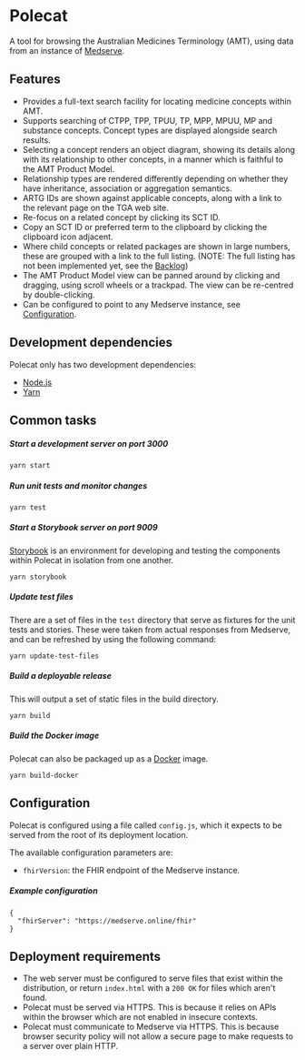 # Polecat

A tool for browsing the Australian Medicines Terminology (AMT), using data from
an instance of [Medserve](http://medserve.online).

## Features

- Provides a full-text search facility for locating medicine concepts within
  AMT.
- Supports searching of CTPP, TPP, TPUU, TP, MPP, MPUU, MP and substance
  concepts.
  Concept types are displayed alongside search results.
- Selecting a concept renders an object diagram, showing its details along with
  its relationship to other concepts, in a manner which is faithful to the AMT
  Product Model.
- Relationship types are rendered differently depending on whether they have
  inheritance, association or aggregation semantics.
- ARTG IDs are shown against applicable concepts, along with a link to the
  relevant page on the TGA web site.
- Re-focus on a related concept by clicking its SCT ID.
- Copy an SCT ID or preferred term to the clipboard by clicking the clipboard
  icon adjacent.
- Where child concepts or related packages are shown in large numbers, these
  are grouped with a link to the full listing. (NOTE: The full listing has not
  been implemented yet, see the [Backlog](https://trello.com/b/HZNaPWwi))
- The AMT Product Model view can be panned around by clicking and dragging,
  using scroll wheels or a trackpad. The view can be re-centred by
  double-clicking.
- Can be configured to point to any Medserve instance, see
  [Configuration](#configuration).

## Development dependencies

Polecat only has two development dependencies:

- [Node.js](https://nodejs.org/)
- [Yarn](https://yarnpkg.com/)

## Common tasks

##### Start a development server on port 3000

```
yarn start
```

##### Run unit tests and monitor changes

```
yarn test
```

##### Start a Storybook server on port 9009

[Storybook](https://storybook.js.org/) is an environment for developing and
testing the components within Polecat in isolation from one another.

```
yarn storybook
```

##### Update test files

There are a set of files in the `test` directory that serve as fixtures for the
unit tests and stories. These were taken from actual responses from Medserve,
and can be refreshed by using the following command:

```
yarn update-test-files
```

##### Build a deployable release

This will output a set of static files in the build directory.

```
yarn build
```

##### Build the Docker image

Polecat can also be packaged up as a [Docker](https://www.docker.com/) image.

```
yarn build-docker
```

## Configuration

Polecat is configured using a file called `config.js`, which it expects to be
served from the root of its deployment location.

The available configuration parameters are:

- `fhirVersion`: the FHIR endpoint of the Medserve instance.

##### Example configuration

```
{
  "fhirServer": "https://medserve.online/fhir"
}
```

## Deployment requirements

- The web server must be configured to serve files that exist within the
  distribution, or return `index.html` with a `200 OK` for files which aren't
  found.
- Polecat must be served via HTTPS. This is because it relies on APIs within the
  browser which are not enabled in insecure contexts.
- Polecat must communicate to Medserve via HTTPS. This is because browser
  security policy will not allow a secure page to make requests to a server
  over plain HTTP.
